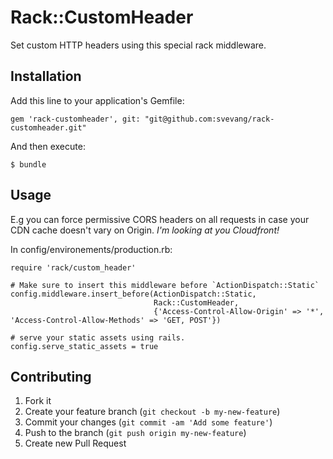 # Rack::CustomHeader

Set custom HTTP headers using this special rack middleware. 

## Installation

Add this line to your application's Gemfile:

    gem 'rack-customheader', git: "git@github.com:svevang/rack-customheader.git"

And then execute:

    $ bundle

## Usage

E.g you can force permissive CORS headers on all requests in case your CDN cache doesn't vary on Origin. _I'm looking at you Cloudfront!_

In config/environements/production.rb:

    require 'rack/custom_header'
    
    # Make sure to insert this middleware before `ActionDispatch::Static`
    config.middleware.insert_before(ActionDispatch::Static, 
                                    Rack::CustomHeader, 
                                    {'Access-Control-Allow-Origin' => '*', 'Access-Control-Allow-Methods' => 'GET, POST'})

    # serve your static assets using rails.
    config.serve_static_assets = true

## Contributing

1. Fork it
2. Create your feature branch (`git checkout -b my-new-feature`)
3. Commit your changes (`git commit -am 'Add some feature'`)
4. Push to the branch (`git push origin my-new-feature`)
5. Create new Pull Request
